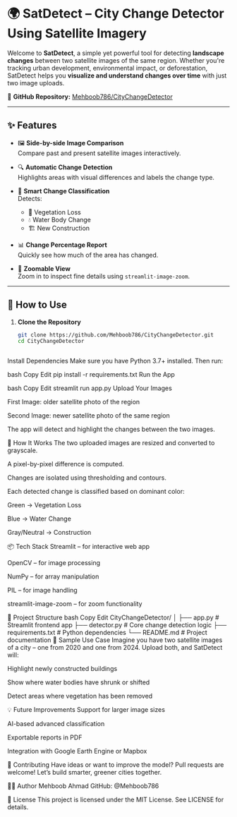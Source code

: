# 🌍 SatDetect – City Change Detector Using Satellite Imagery

Welcome to **SatDetect**, a simple yet powerful tool for detecting **landscape changes** between two satellite images of the same region. Whether you're tracking urban development, environmental impact, or deforestation, SatDetect helps you **visualize and understand changes over time** with just two image uploads.

🔗 **GitHub Repository:** [Mehboob786/CityChangeDetector](https://github.com/Mehboob786/CityChangeDetector)

---

## ✨ Features

- 🖼️ **Side-by-side Image Comparison**  
  Compare past and present satellite images interactively.

- 🔍 **Automatic Change Detection**  
  Highlights areas with visual differences and labels the change type.

- 🧠 **Smart Change Classification**  
  Detects:
  - 🌳 Vegetation Loss
  - 💧 Water Body Change
  - 🏗️ New Construction

- 📊 **Change Percentage Report**  
  Quickly see how much of the area has changed.

- 🔎 **Zoomable View**  
  Zoom in to inspect fine details using `streamlit-image-zoom`.

---

## 🚀 How to Use

1. **Clone the Repository**
   ```bash
   git clone https://github.com/Mehboob786/CityChangeDetector.git
   cd CityChangeDetector



Install Dependencies
Make sure you have Python 3.7+ installed. Then run:

bash
Copy
Edit
pip install -r requirements.txt
Run the App

bash
Copy
Edit
streamlit run app.py
Upload Your Images

First Image: older satellite photo of the region

Second Image: newer satellite photo of the same region

The app will detect and highlight the changes between the two images.

🧠 How It Works
The two uploaded images are resized and converted to grayscale.

A pixel-by-pixel difference is computed.

Changes are isolated using thresholding and contours.

Each detected change is classified based on dominant color:

Green → Vegetation Loss

Blue → Water Change

Gray/Neutral → Construction

📦 Tech Stack
Streamlit – for interactive web app

OpenCV – for image processing

NumPy – for array manipulation

PIL – for image handling

streamlit-image-zoom – for zoom functionality

📁 Project Structure
bash
Copy
Edit
CityChangeDetector/
│
├── app.py              # Streamlit frontend app
├── detector.py         # Core change detection logic
├── requirements.txt    # Python dependencies
└── README.md           # Project documentation
📸 Sample Use Case
Imagine you have two satellite images of a city – one from 2020 and one from 2024. Upload both, and SatDetect will:

Highlight newly constructed buildings

Show where water bodies have shrunk or shifted

Detect areas where vegetation has been removed

💡 Future Improvements
Support for larger image sizes

AI-based advanced classification

Exportable reports in PDF

Integration with Google Earth Engine or Mapbox

🙌 Contributing
Have ideas or want to improve the model? Pull requests are welcome!
Let’s build smarter, greener cities together.

🧑‍💻 Author
Mehboob Ahmad
GitHub: @Mehboob786

📃 License
This project is licensed under the MIT License. See LICENSE for details.